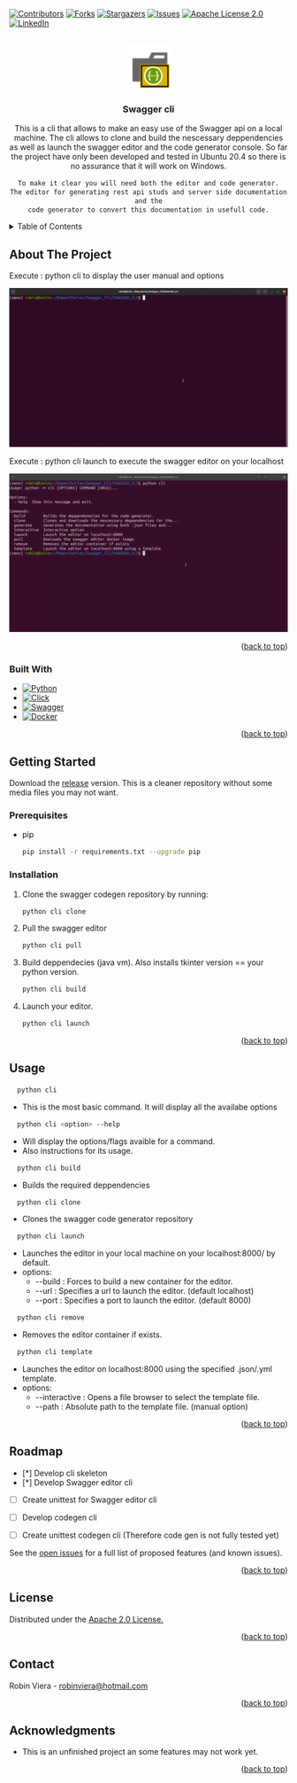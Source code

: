 <!-- Improved compatibility of back to top link: See: https://github.com/othneildrew/Best-README-Template/pull/73 -->
<a name="readme-top"></a>
<!--
*** Thanks for checking out the Best-README-Template. If you have a suggestion
*** that would make this better, please fork the repo and create a pull request
*** or simply open an issue with the tag "enhancement".
*** Don't forget to give the project a star!
*** Thanks again! Now go create something AMAZING! :D
-->



<!-- PROJECT SHIELDS -->
<!--
*** I'm using markdown "reference style" links for readability.
*** Reference links are enclosed in brackets [ ] instead of parentheses ( ).
*** See the bottom of this document for the declaration of the reference variables
*** for contributors-url, forks-url, etc. This is an optional, concise syntax you may use.
*** https://www.markdownguide.org/basic-syntax/#reference-style-links
-->
[![Contributors][contributors-shield]][contributors-url]
[![Forks][forks-shield]][forks-url]
[![Stargazers][stars-shield]][stars-url]
[![Issues][issues-shield]][issues-url]
[![Apache License 2.0][license-shield]][license-url]
[![LinkedIn][linkedin-shield]][linkedin-url]



<!-- PROJECT LOGO -->
<br />
<div align="center">
  <a href="https://github.com/duftcola-dev/SWAGGER_CLI">
    <img src="media/logo.png" alt="Logo" width="80" height="80">
  </a>

<h3 align="center">Swagger cli</h3>

  <p align="center">
    This is a cli that allows to make an easy use of the Swagger api on a local machine.
    The cli allows to clone and build the nescessary deppendencies as well as launch the
    swagger editor and the code generator console. So far the project have only been developed and tested 
    in Ubuntu 20.4 so there is no assurance that it will work on Windows. 

    To make it clear you will need both the editor and code generator.
    The editor for generating rest api studs and server side documentation and the
    code generator to convert this documentation in usefull code.
  </p>
</div>



<!-- TABLE OF CONTENTS -->
<details>
  <summary>Table of Contents</summary>
  <ol>
    <li>
      <a href="#about-the-project">About The Project</a>
      <ul>
        <li><a href="#built-with">Built With</a></li>
      </ul>
    </li>
    <li>
      <a href="#getting-started">Getting Started</a>
      <ul>
        <li><a href="#prerequisites">Prerequisites</a></li>
        <li><a href="#installation">Installation</a></li>
      </ul>
    </li>
    <li><a href="#usage">Usage</a></li>
    <li><a href="#roadmap">Roadmap</a></li>
    <li><a href="#contributing">Contributing</a></li>
    <li><a href="#license">License</a></li>
    <li><a href="#contact">Contact</a></li>
    <li><a href="#acknowledgments">Acknowledgments</a></li>
  </ol>
</details>



<!-- ABOUT THE PROJECT -->
## About The Project

<p>Execute : python cli to display the user manual and options</p>

![](https://github.com/duftcola-dev/SWAGGER_CLI/blob/master/media/open_cli.gif)

<p>Execute : python cli launch to execute the swagger editor on your localhost</p>

![](https://github.com/duftcola-dev/SWAGGER_CLI/blob/master/media/launching.gif)

<p align="right">(<a href="#readme-top">back to top</a>)</p>



### Built With

* [![Python][Python.py]][Python-url]
* [![Click][Click]][Click-url]
* [![Swagger][Swagger]][Swagger-url]
* [![Docker][Docker]][Docker-url]

<p align="right">(<a href="#readme-top">back to top</a>)</p>


<!-- GETTING STARTED -->
## Getting Started

Download the <a href="">release</a> version. This is a cleaner repository without
some media files you may not want.
### Prerequisites

* pip
  ```sh
  pip install -r requirements.txt --upgrade pip
  ```
### Installation

1. Clone the swagger codegen repository by running:
   ```sh
   python cli clone
   ```
2. Pull the swagger editor
   ```sh
   python cli pull
   ```
3. Build deppendecies (java vm). Also installs tkinter version == your python version.
   ```sh
   python cli build
   ```
4. Launch your editor.
   ```sh
   python cli launch
   ```

<p align="right">(<a href="#readme-top">back to top</a>)</p>


<!-- USAGE EXAMPLES -->
## Usage
```sh
  python cli 
```
  - This is the most basic command. It will display all the availabe options 
```sh
  python cli <option> --help 
```
  - Will display the options/flags avaible for a command.
  - Also instructions for its usage.
```sh
  python cli build 
```
  - Builds the required deppendencies
```sh
  python cli clone 
```
  - Clones the swagger code generator repository
```sh
  python cli launch
```
  - Launches the editor in your local machine on your localhost:8000/ by default.
  - options:
    - --build : Forces to build a new container for the editor.
    - --url : Specifies a url to launch the editor. (default localhost)
    - --port : Specifies a port to launch the editor. (default 8000)
```sh
  python cli remove
```
  - Removes the editor container if exists.
```sh
  python cli template
```
  - Launches the editor on localhost:8000 using the specified .json/.yml template.
  - options:
    - --interactive : Opens a file browser to select the template file.
    - --path : Absolute path to the template file. (manual option)
  


<p align="right">(<a href="#readme-top">back to top</a>)</p>



<!-- ROADMAP -->
## Roadmap

- [*] Develop cli skeleton
- [*] Develop Swagger editor cli
- [ ] Create unittest for Swagger editor cli
- [ ] Develop codegen cli
- [ ] Create unittest codegen cli (Therefore code gen is not fully tested yet)


See the [open issues](https://github.com/duftcola-dev/SWAGGER_CLI/issues) for a full list of proposed features (and known issues).

<p align="right">(<a href="#readme-top">back to top</a>)</p>


<!-- LICENSE -->
## License

Distributed under the <a href="https://www.apache.org/licenses/LICENSE-2.0">Apache 2.0 License.</a>

<p align="right">(<a href="#readme-top">back to top</a>)</p>



<!-- CONTACT -->
## Contact

Robin Viera - robinviera@hotmail.com

<p align="right">(<a href="#readme-top">back to top</a>)</p>



<!-- ACKNOWLEDGMENTS -->
## Acknowledgments

* This is an unfinished project an some features may not work yet.

<p align="right">(<a href="#readme-top">back to top</a>)</p>



<!-- MARKDOWN LINKS & IMAGES -->
<!-- https://www.markdownguide.org/basic-syntax/#reference-style-links -->
[contributors-shield]: https://img.shields.io/github/contributors/duftcola-dev/SWAGGER_CLI.svg?style=for-the-badge
[contributors-url]: https://github.com/duftcola-dev/SWAGGER_CLI/graphs/contributors
[forks-shield]: https://img.shields.io/github/forks/duftcola-dev/SWAGGER_CLI.svg?style=for-the-badge
[forks-url]: https://github.com/duftcola-dev/SWAGGER_CLI/network/members
[stars-shield]: https://img.shields.io/github/stars/duftcola-dev/SWAGGER_CLI.svg?style=for-the-badge
[stars-url]: https://github.com/duftcola-dev/SWAGGER_CLI/stargazers
[issues-shield]: https://img.shields.io/github/issues/duftcola-dev/SWAGGER_CLI.svg?style=for-the-badge
[issues-url]: https://github.com/duftcola-dev/SWAGGER_CLI/issues
[license-shield]: https://img.shields.io/github/license/duftcola-dev/SWAGGER_CLI.svg?style=for-the-badge
[license-url]: https://github.com/duftcola-dev/SWAGGER_CLI/blob/master/LICENSE.txt
[ApacheLicense-url]:https://www.apache.org/licenses/LICENSE-2.0
[MitLicense-url]:https://choosealicense.com/licenses/mit/
[linkedin-shield]: https://img.shields.io/badge/-LinkedIn-black.svg?style=for-the-badge&logo=linkedin&colorB=555
[linkedin-url]: https://linkedin.com/in/linkedin_username
[product-screenshot]: images/screenshot.png
[Docker]:https://img.shields.io/badge/Docker-037ffc?style=for-the-badge&logo=docker&logoColor=white
[Docker-url]:https://www.docker.com/
[Swagger]:https://img.shields.io/badge/Swagger-18a10a?style=for-the-badge&logo=swagger&logoColor=blue
[Swagger-url]:https://swagger.io/
[Click]:https://img.shields.io/badge/click-fafcfa?style=for-the-badge&logo=click&logoColor=black
[Click-url]:https://click.palletsprojects.com/en/8.1.x/
[Python.py]:https://img.shields.io/badge/python-000000?style=for-the-badge&logo=python&logoColor=blue
[Python-url]:https://www.python.org/
[Next.js]: https://img.shields.io/badge/next.js-000000?style=for-the-badge&logo=nextdotjs&logoColor=white
[Next-url]: https://nextjs.org/
[React.js]: https://img.shields.io/badge/React-20232A?style=for-the-badge&logo=react&logoColor=61DAFB
[React-url]: https://reactjs.org/
[Vue.js]: https://img.shields.io/badge/Vue.js-35495E?style=for-the-badge&logo=vuedotjs&logoColor=4FC08D
[Vue-url]: https://vuejs.org/
[Angular.io]: https://img.shields.io/badge/Angular-DD0031?style=for-the-badge&logo=angular&logoColor=white
[Angular-url]: https://angular.io/
[Svelte.dev]: https://img.shields.io/badge/Svelte-4A4A55?style=for-the-badge&logo=svelte&logoColor=FF3E00
[Svelte-url]: https://svelte.dev/
[Laravel.com]: https://img.shields.io/badge/Laravel-FF2D20?style=for-the-badge&logo=laravel&logoColor=white
[Laravel-url]: https://laravel.com
[Bootstrap.com]: https://img.shields.io/badge/Bootstrap-563D7C?style=for-the-badge&logo=bootstrap&logoColor=white
[Bootstrap-url]: https://getbootstrap.com
[JQuery.com]: https://img.shields.io/badge/jQuery-0769AD?style=for-the-badge&logo=jquery&logoColor=white
[JQuery-url]: https://jquery.com 